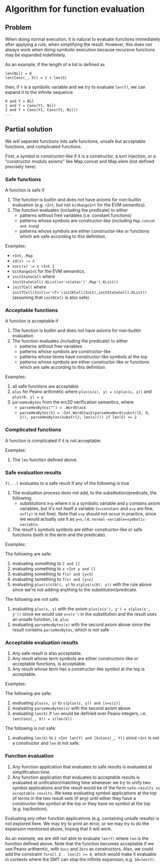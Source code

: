 Algorithm for function evaluation
=================================

Problem
-------

When doing normal execution, it is natural to evaluate functions immediately
after applying a rule, when simplifying the result. However, this does not
always work when doing symbolic execution because recursive functions may
be expanded indefinitely.

As an example, if the length of a list is defined as

```
len(Nil) = 0
len(Cons(_, X)) = 1 + len(X)
```

then, if `Y` is a symbolic variable and we try to evaluate `len(Y)`, we can
expand it to the infinite sequence

```
0 and Y = Nil
1 and Y = Cons(Y1, Nil)
2 and Y = Cons(Y1, Cons(Y2, Nil))
...
```

Partial solution
----------------

We will separate functions into safe functions, unsafe but acceptable functions,
and complicated functions.

First, a symbol is constructor-like if it is a constructor, a sort injection,
or a "constructor modulo axioms" like Map.concat and Map.elem
(not defined precisely here).

### Safe functions

A function is safe if

1. The function is builtin and does not have axioms for non-builtin evaluation
   (e.g. `+Int`, but not `bitRangeInt` for the EVM semantics).
1. The function evaluates (including the predicate) to either
    * patterns without free variables (i.e. constant functions)
    * patterns whose symbols are constructor-like
      (including `Map.concat and kseq`)
    * patterns whose symbols are either constructor-like or functions which
      are safe according to this definition.

Examples:
* `+Int`, `.Map`
* `id(x) := x`
* `succ(x) := x +Int 1`
* `bitRangeInt` for the EVM semantics.
* `initStateCell` where `initStateCell(.KList)=>'<state>'('.Map'(.KList))`
* `initTCell` where
  `initTCell(Init)=>'<T>'(initKCell(Init),initStateCell(.KList))`
  (assuming that `initKCell` is also safe).

### Acceptable functions

A function is acceptable if
1. The function is builtin and does not have axioms for non-builtin evaluation
1. The function evaluates (including the predicate) to either
    * patterns without free variables
    * patterns whose symbols are constructor-like
    * patterns whose terms have constructor-like symbols at the top
    * patterns whose symbols are either constructor-like or functions which
      are safe according to this definition.

Examples:
1. all safe functions are acceptable
1. `plus` for Peano arithmetic where `plus(s(x), y) = s(plus(x, y))` and
  `plus(0, y) = y`.
1. `parseHexBytes` from the erc20 verification semantics, where
    * `parseHexBytes("") = .WordStack`
    * `parseHexBytes(S) = :Int_WordStack(parseHexWord(substr(S, 0, 2)), parseHexBytes(substr(2, len(s)))) if len(S) >= 2`

### Complicated functions

A function is complicated if it is not acceptable.

Examples:
1. The `len` function defined above.


### Safe evaluation results

`f(...)` evaluates to a safe result if any of the following is true
1. The evaluation process does not add, to the
   substitution/predicate, the following:
    * substitutions `X=p` where `X` is a symbolic variable
      and `p` contains axiom variables, but it's
      not itself a variable
      (`x=constant` and `x=y` are fine, `x=f(y)` is not fine). Note that
      `x=y` should not occur in practice, since we would actually use it as
      `y=x`, i.e. `normal-variable=symbolic-variable`.
1. The result's symbols symbols are either constructor-like or safe functions
   (both in the term and the predicate).

Examples:

The following are safe:
1. evaluating something to `2 and []`
1. evaluating something to `x +Int y and []`
1. evaluating something to `f(x) and [y=3]`
1. evaluating something to `f(x) and [y=z]`
1. evaluating `plus(s(s(0)), y)` to `s(plus(s(0), y))` with the rule above
   since we're not adding anything to the substitution/predicate.

The following are not safe:
1. evaluating `plus(x, y)` with the axiom
   `plus(s(x'), y') = s(plus(x', y'))`
   since we would use `x=s(x')` in the substitution and the result uses
   an unsafe function, i.e. `plus`
1. evaluating `parseHexBytes(x)` with the second axiom above since
   the result contains `parseHexBytes`, which is not safe

### Acceptable evaluation results

1. Any safe result is also acceptable.
1. Any result whose term symbols are either constructors-like or
   acceptable functions, is acceptable.
1. Any result whose term has a constructor-like symbol at the top is acceptable.

Examples:

The following are safe:
1. evaluating `plus(x, y)` to `s(plus(z, y)) and [x=s(z)]`
1. evaluating `parseHexBytes(x)` with the second axiom above
1. evaluating `len(X)` if `len` would be defined over Peano integers,
   i.e. `len(Cons(_, X)) = s(len(X))`

The following is not safe:
1. evaluating `len(X)` to `1 +Int len(Y) and [X=Cons(_, Y)]` since `+Int`
   is not a constructor and `len` is not safe.

### Function evaluation

1. Any function application that evaluates to safe results is evaluated at
   simplification time.
1. Any function application that evaluates to acceptable results is
   evaluated at unification/matching time whenever we try to unify
   two symbol applications and the result would be of the form
   `safe-results vs acceptable-results`. We keep evaluating symbol applications
   at the top of terms in the two result sets (if any) until either they
   have a constructor-like symbol at the top or they have no symbol at the top
   (e.g. top/bottom).

Evaluating any other function applications (e.g. containing unsafe results)
is not explored here. We may try to print an error, or we may try to do the
expansion mentioned above, hoping that it will work.

As an example, we are still not able to evaluate `len(Y)` where `len`
is the function defined above. Note that the function becomes acceptable
if we use Peano arithemtic, with `Succ` and `Zero` as constructors. Also,
we could add the constraint `forall Z . len(Z) >= 0`, which would make it
evaluable in contexts where the SMT can stop the infinite expansion,
e.g. `10=len(Y)`.
